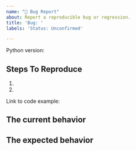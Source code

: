 ```yaml
---
name: "🐛 Bug Report"
about: Report a reproducible bug or regression.
title: 'Bug: '
labels: 'Status: Unconfirmed'

---
```


<!--
  Please provide a clear and concise description of what the bug is. Include
  screenshots if needed. Please test using the latest version of the relevant
  Python packages to make sure your issue has not already been fixed.
-->

Python version:

## Steps To Reproduce

1.
2.

<!--
  Your bug will get fixed much faster if we can run your code and it doesn't
  have dependencies other than Python. Issues without reproduction steps or
  code examples may be immediately closed as not actionable.
-->

Link to code example:

<!--
  Please provide a CodeSandbox (https://codesandbox.io/s/new), a link to a
  repository on GitHub, or provide a minimal code example that reproduces the
  problem. You may provide a screenshot of the application if you think it is
  relevant to your bug report. Here are some tips for providing a minimal
  example: https://stackoverflow.com/help/mcve.
-->

## The current behavior


## The expected behavior